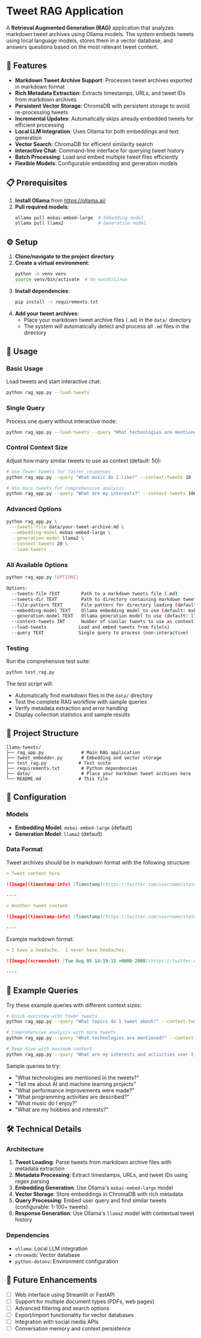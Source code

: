 # Tweet RAG Application

A **Retrieval Augmented Generation (RAG)** application that analyzes markdown tweet archives using Ollama models. The system embeds tweets using local language models, stores them in a vector database, and answers questions based on the most relevant tweet content.

## 🚀 Features

- **Markdown Tweet Archive Support**: Processes tweet archives exported in markdown format
- **Rich Metadata Extraction**: Extracts timestamps, URLs, and tweet IDs from markdown archives
- **Persistent Vector Storage**: ChromaDB with persistent storage to avoid re-processing tweets
- **Incremental Updates**: Automatically skips already embedded tweets for efficient processing
- **Local LLM Integration**: Uses Ollama for both embeddings and text generation
- **Vector Search**: ChromaDB for efficient similarity search
- **Interactive Chat**: Command-line interface for querying tweet history
- **Batch Processing**: Load and embed multiple tweet files efficiently
- **Flexible Models**: Configurable embedding and generation models

## 📋 Prerequisites

1. **Install Ollama** from https://ollama.ai/
2. **Pull required models**:
   ```bash
   ollama pull mxbai-embed-large  # Embedding model
   ollama pull llama2             # Generation model
   ```

## ⚙️ Setup

1. **Clone/navigate to the project directory**
2. **Create a virtual environment**:
   ```bash
   python -m venv venv
   source venv/bin/activate  # On macOS/Linux
   ```
3. **Install dependencies**:
   ```bash
   pip install -r requirements.txt
   ```
4. **Add your tweet archives**:
   - Place your markdown tweet archive files (`.md`) in the `data/` directory
   - The system will automatically detect and process all `.md` files in the directory

## 🎯 Usage

### Basic Usage
Load tweets and start interactive chat:
```bash
python rag_app.py --load-tweets
```

### Single Query
Process one query without interactive mode:
```bash
python rag_app.py --load-tweets --query "What technologies are mentioned?"
```

### Control Context Size
Adjust how many similar tweets to use as context (default: 50):
```bash
# Use fewer tweets for faster responses
python rag_app.py --query "What music do I like?" --context-tweets 10

# Use more tweets for comprehensive analysis
python rag_app.py --query "What are my interests?" --context-tweets 100
```

### Advanced Options
```bash
python rag_app.py \
  --tweets-file data/your-tweet-archive.md \
  --embedding-model mxbai-embed-large \
  --generation-model llama2 \
  --context-tweets 20 \
  --load-tweets
```

### All Available Options
```bash
python rag_app.py [OPTIONS]

Options:
  --tweets-file TEXT        Path to a markdown tweets file (.md)
  --tweets-dir TEXT         Path to directory containing markdown tweet files (default: data)
  --file-pattern TEXT       File pattern for directory loading (default: *.md)
  --embedding-model TEXT    Ollama embedding model to use (default: mxbai-embed-large)
  --generation-model TEXT   Ollama generation model to use (default: llama2)
  --context-tweets INT      Number of similar tweets to use as context (default: 50)
  --load-tweets            Load and embed tweets from file(s)
  --query TEXT             Single query to process (non-interactive)
```

### Testing
Run the comprehensive test suite:
```bash
python test_rag.py
```

The test script will:
- Automatically find markdown files in the `data/` directory
- Test the complete RAG workflow with sample queries
- Verify metadata extraction and error handling
- Display collection statistics and sample results

## 📁 Project Structure

```
llama-tweets/
├── rag_app.py              # Main RAG application
├── tweet_embedder.py       # Embedding and vector storage
├── test_rag.py            # Test suite
├── requirements.txt        # Python dependencies
├── data/                   # Place your markdown tweet archives here
└── README.md              # This file
```

## 🔧 Configuration

### Models
- **Embedding Model**: `mxbai-embed-large` (default)
- **Generation Model**: `llama2` (default)

### Data Format
Tweet archives should be in markdown format with the following structure:
```markdown
> Tweet content here

![Image](timestamp-info) [Timestamp](https://twitter.com/username/status/tweetid)

----

> Another tweet content

![Image](timestamp-info) [Timestamp](https://twitter.com/username/status/tweetid)

----
```

Example markdown format:
```markdown
> I have a headache.  I never have headaches.

![Image](screenshot) [Tue Aug 05 14:19:12 +0000 2008](https://twitter.com/username/status/878282969)

----
```

## 🧪 Example Queries

Try these example queries with different context sizes:

```bash
# Quick overview with fewer tweets
python rag_app.py --query "What topics do I tweet about?" --context-tweets 10

# Comprehensive analysis with more tweets
python rag_app.py --query "What technologies are mentioned?" --context-tweets 50

# Deep dive with maximum context
python rag_app.py --query "What are my interests and activities over time?" --context-tweets 100
```

Sample queries to try:
- "What technologies are mentioned in the tweets?"
- "Tell me about AI and machine learning projects"
- "What performance improvements were made?"
- "What programming activities are described?"
- "What music do I enjoy?"
- "What are my hobbies and interests?"

## 🛠️ Technical Details

### Architecture
1. **Tweet Loading**: Parse tweets from markdown archive files with metadata extraction
2. **Metadata Processing**: Extract timestamps, URLs, and tweet IDs using regex parsing
3. **Embedding Generation**: Use Ollama's `mxbai-embed-large` model
4. **Vector Storage**: Store embeddings in ChromaDB with rich metadata
5. **Query Processing**: Embed user query and find similar tweets (configurable: 1-100+ tweets)
6. **Response Generation**: Use Ollama's `llama2` model with contextual tweet history

### Dependencies
- `ollama`: Local LLM integration
- `chromadb`: Vector database
- `python-dotenv`: Environment configuration

## 🚧 Future Enhancements

- [ ] Web interface using Streamlit or FastAPI
- [ ] Support for multiple document types (PDFs, web pages)
- [ ] Advanced filtering and search options
- [ ] Export/import functionality for vector databases
- [ ] Integration with social media APIs
- [ ] Conversation memory and context persistence
